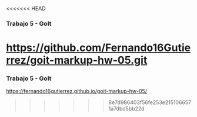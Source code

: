 <<<<<<< HEAD
### Trabajo 5 - GoIt
  https://github.com/Fernando16Gutierrez/goit-markup-hw-05.git
=======
### Trabajo 5 - GoIt
  https://fernando16gutierrez.github.io/goit-markup-hw-05/
>>>>>>> 8e7d986403f56fe253e2151066571a7dbd5bb22d
